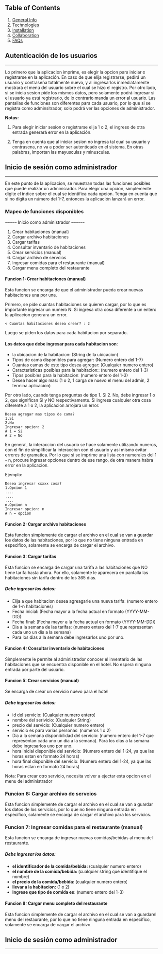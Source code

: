 ## Table of Contents
1. [General Info](#general-info)
2. [Technologies](#technologies)
3. [Installation](#installation)
4. [Collaboration](#collaboration)
5. [FAQs](#faqs)
## Autenticación de los usuarios
***
Lo primero que la aplicacion imprime, es elegir la opcion para iniciar o registrarse en la aplicación.
En caso de que elija registrarse, pedirá un usuario y contraseña totalmente nuevo, y al ingresarlos inmediatamente
mostrará el menú del usuario sobre el cual se hizo el registro. Por otro lado, si se inicia sesion pide los mismos datos,
pero solamente podrá ingresar si el usuario ya está registrario, de lo contrario manda un error al usuario. Las pantallas de funciones
son diferentes para cada usuario, por lo que si se registra como adminsitrador, solo podrá ver las opciones de administrador.

<b> Notas: </b> 

1. Para elegir iniciar sesion o registrarse elija 1 o 2, el ingreso de otra entrada generará error en la aplicación.

2. Tenga en cuenta que al iniciar sesion no ingresa tal cual su usuario y contrasena, no va a poder ser autenticado en el sistema.
En otras palabras, importan las mayusculas y minusculas.


## Inicio de sesión como administrador
***
En este punto de la aplicacion, se muestran todas las funciones posibles que puede realizar un adminisrador. 
Para elegir una opcion, simplemente digite el indice sobre el cual se identifica cada opcion. Tenga en cuenta que 
si no digita un número del 1-7, entonces la aplicación lanzará un error.

### Mapeo de funciones disponibles
------  Inicio como administrador -------
1. Crear habitaciones (manual)
2. Cargar archivo habitaciones
3. Cargar tarifas
4. Consultar inventario de habitaciones
5. Crear servicios (manual)
6. Cargar archivo de servcios
7. Ingresar comidas para el restaurante (manual)
8. Cargar menu completo del restaurante


#### Funcion 1: Crear habitaciones (manual)

Esta funcion se encarga de que el administrador pueda crear nuevas habitaciones una por una.

Primero, se pide cuantas habitaciones se quieren cargar, por lo que es importante ingresar un numero N. Si ingresa otra cosa
diferente a un entero la aplicacion generara un error.

```
< Cuantas habitaciones desea crear? : 2
```
Luego se piden los datos para cada habitacion por separado.

#### Los datos que debe ingresar para cada habitacion son: 

* la ubicacion de la habitacion: (String de la ubicacion)
* Tipos de cama disponibles para agregar: (Numero entero del 1-7)
* Cuantas camas de este tipo desea agregar: (Cualquier numero entero)
* Caracteristicas posibles para la habitacion:: (numero entero del 1-3)
* Tipos posibles para la habitacion: (numero entero del 1-3)
* Desea hacer algo mas: (1 o 2, 1 carga de nuevo el menu del admin, 2 termina aplicacion)


Por otro lado, cuando tenga preguntas de tipo 1. Si 2. No, debe ingresar 1 o 2, que significan SI y NO respectivamente.
Si ingresa cualquier otra cosa diferente a 1 o 2, la aplicacion arrojara un error.

```
Desea agregar mas tipos de cama?
1.Si 
2.No 
Ingresar opcion: 2
# 1 = Si
# 2 = No
```

En general, la interaccion del usuario se hace solamente utilizando nuneros, con el fin de simplificar la interaccion 
con el usuario y asi mismo evitar errores de gramatica. Por lo que si se imprime una lista con numerales del 1 - n, 
procure ingresar opciones dentro de ese rango, de otra manera habra error en la aplicacion.

Ejemplo: 

```
Desea ingresar xxxxx cosa? 
1.Opcion 1
....
....
....
n.Opcion n  
Ingresar opcion: n
# n = opcion

```

#### Funcion 2: Cargar archivo habitaciones
Esta funcion simplemente de cargar el archivo en el cual se van a guardar los datos de las habitaciones, por lo que no
tiene ninguna entrada en especifico, solamente se encarga de cargar el archivo.

#### Funcion 3: Cargar tarifas
Esta funcion se encarga de cargar una tarifa a las habitaciones que NO tiene tarifa hasta ahora. Por ello, solamente
le aparecera en pantalla las habitaciones sin tarifa dentro de los 365 dias.

##### Debe ingresar los datos:

* Elija a que habitacion desea agreagarle una nueva tarifa: (numero entero de 1-n habitaciones)
* Fecha inicial: (Fecha mayor a la fecha actual en formato (YYYY-MM-DD))
* Fecha final:  (Fecha mayor a la fecha actual en formato (YYYY-MM-DD))
* Dia a la semana de las tarifas: (numero entero del 1-7 que representan cada uno un dia a la semana)
* Para los dias a la semana debe ingresarlos uno por uno.

#### Funcion 4: Consultar inventario de habitaciones
Simplemente le permite al administrador conocer el inventario de las habitaciones que se encuentra disponible en el hotel.
No espera ninguna entrada por parte del usuario.


#### Funcion 5: Crear servicios (manual) 
Se encarga de crear un servicio nuevo para el hotel

##### Debe ingresar los datos:

* id del servicio: (Cualquier numero entero)
* nombre del serivicio: (Cualquier String)
* precio del servicio: (Cualquier numero entero)
* servicio es para varias personas: (numeros 1 o 2)
* Dia a la semana disponibilidad del servicio: (numero entero del 1-7 que representan cada uno un dia a la semana).
Para los dias a la semana debe ingresarlos uno por uno.
* hora inicial disponible del servicio: (Numero entero del 1-24, ya que las horas estan en formato 24 horas)
* hora final disponible del servicio: (Numero entero del 1-24, ya que las horas estan en formato 24 horas)

Nota: Para crear otro servicio, necesita volver a ejectar esta opcion en el menu del administrador

### Funcion 6: Cargar archivo de servcios
Esta funcion simplemente de cargar el archivo en el cual se van a guardar los datos de los servicios, por lo que no
tiene ninguna entrada en especifico, solamente se encarga de cargar el archivo para los servicios.

### Funcion 7: Ingresar comidas para el restaurante (manual)
Esta funcion se encarga de ingresar nuevas comidas/bebidas al menu del restaurante.

##### Debe ingresar los datos:
* <b>el identificador de la comida/bebida:  </b> (cualquier numero entero)
* <b>el nombre de la comida/bebida:  </b>(cualquier string que identifique el nombre)
* <b>el precio de la comida/bebida: </b>(cualquier numero entero)
* <b> llevar a la habitacion: </b>(1 o 2)
* <b> Ingrese que tipo de comida es: </b>(numero entero del 1-3)

#### Funcion 8: Cargar menu completo del restaurante
Esta funcion simplemente de cargar el archivo en el cual se van a guardarel menu del restaurante, por lo que no
tiene ninguna entrada en especifico, solamente se encarga de cargar el archivo.

## Inicio de sesión como administrador
***
